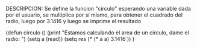 DESCRIPCION:
	Se define la funcion "circulo" esperando una variable dada por el usuario, se multiplica por sí mismo, para obtener el cuadrado del radio, luego por 3.1416 y luego se imprime el resultado

(defun circulo ()
	(print "Estamos calculando el area de un circulo, dame el radio: ")
	(setq a (read))
	(setq res (* (* a a) 3.1416 ))
	)
	
